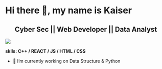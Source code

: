 <p><h1> Hi there 👋, my name is Kaiser </h1></p>
<p><h2><center> Cyber Sec || Web Developer || Data Analyst </center></h2></p>


<img src="https://miro.medium.com/max/680/0*7Q3yvSIv_t0ioJ-Z.gif" /></p>


<strong> sklls: C++ / REACT / JS / HTML / CSS </strong>

- 🔭 I’m currently working on Data Structure & Python




